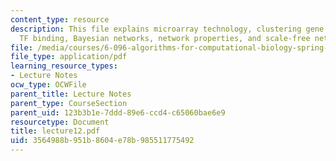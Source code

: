 ```yaml
---
content_type: resource
description: This file explains microarray technology, clustering gene expression,
  TF binding, Bayesian networks, network properties, and scale-free networks.
file: /media/courses/6-096-algorithms-for-computational-biology-spring-2005/3564988b951b8604e78b985511775492_lecture12.pdf
file_type: application/pdf
learning_resource_types:
- Lecture Notes
ocw_type: OCWFile
parent_title: Lecture Notes
parent_type: CourseSection
parent_uid: 123b3b1e-7ddd-89e6-ccd4-c65060bae6e9
resourcetype: Document
title: lecture12.pdf
uid: 3564988b-951b-8604-e78b-985511775492
---
```


